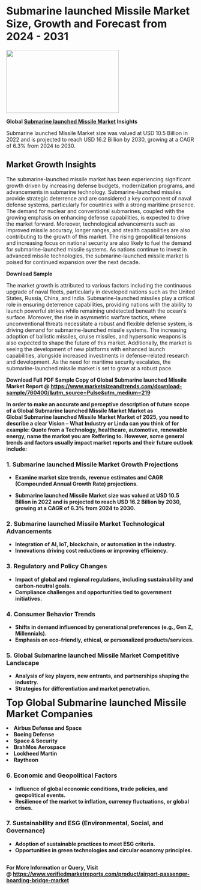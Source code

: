 <H1>Submarine launched Missile Market Size, Growth and Forecast from 2024 - 2031</H1><img class="aligncenter size-medium wp-image-584254" src="https://thirdeyenews.in/wp-content/uploads/2024/09/Global-Market-Research-300x168.jpeg" alt="" width="300" height="168" /><p><strong>Global&nbsp;<a href="https://www.marketsizeandtrends.com/download-sample/760400/&amp;utm_source=Pulse&amp;utm_medium=219">Submarine launched Missile Market</a> Insights</strong></p><p>Submarine launched Missile Market size was valued at USD 10.5 Billion in 2022 and is projected to reach USD 16.2 Billion by 2030, growing at a CAGR of 6.3% from 2024 to 2030.</p><p><h2>Market Growth Insights</h2> <p>The submarine-launched missile market has been experiencing significant growth driven by increasing defense budgets, modernization programs, and advancements in submarine technology. Submarine-launched missiles provide strategic deterrence and are considered a key component of naval defense systems, particularly for countries with a strong maritime presence. The demand for nuclear and conventional submarines, coupled with the growing emphasis on enhancing defense capabilities, is expected to drive the market forward. Moreover, technological advancements such as improved missile accuracy, longer ranges, and stealth capabilities are also contributing to the growth of this market. The rising geopolitical tensions and increasing focus on national security are also likely to fuel the demand for submarine-launched missile systems. As nations continue to invest in advanced missile technologies, the submarine-launched missile market is poised for continued expansion over the next decade.</p> <p><strong>Download Sample</strong></p> <p>The market growth is attributed to various factors including the continuous upgrade of naval fleets, particularly in developed nations such as the United States, Russia, China, and India. Submarine-launched missiles play a critical role in ensuring deterrence capabilities, providing nations with the ability to launch powerful strikes while remaining undetected beneath the ocean's surface. Moreover, the rise in asymmetric warfare tactics, where unconventional threats necessitate a robust and flexible defense system, is driving demand for submarine-launched missile systems. The increasing adoption of ballistic missiles, cruise missiles, and hypersonic weapons is also expected to shape the future of this market. Additionally, the market is seeing the development of new platforms with enhanced launch capabilities, alongside increased investments in defense-related research and development. As the need for maritime security escalates, the submarine-launched missile market is set to grow at a robust pace. <p><strong></p><p><span class=""><strong>Download Full PDF Sample Copy of Global Submarine launched Missile Market Report</strong> @ <a href="https://www.marketsizeandtrends.com/download-sample/760400/&amp;utm_source=Pulse&amp;utm_medium=219" target="_blank">https://www.marketsizeandtrends.com/download-sample/760400/&amp;utm_source=Pulse&amp;utm_medium=219</a></span></p><p>In order to make an accurate and perceptive description of future scope of a Global&nbsp;Submarine launched Missile Market Market as Global&nbsp;Submarine launched Missile Market Market of 2025, you need to describe a clear Vision &ndash; What Industry or Linda can you think of for example: Quote from a Technology, healthcare, automotive, renewable energy, name the market you are Reffering to. However, some general trends and factors usually impact market reports and their future outlook include:</p><h3>1.&nbsp;<strong>Submarine launched Missile Market Growth Projections</strong></h3><ul><li>Examine market size trends, revenue estimates and CAGR (Compounded Annual Growth Rate) projections.</li><li><p>Submarine launched Missile Market size was valued at USD 10.5 Billion in 2022 and is projected to reach USD 16.2 Billion by 2030, growing at a CAGR of 6.3% from 2024 to 2030.</p></li></ul><h3>2.&nbsp;<strong>Submarine launched Missile Market Technological Advancements</strong></h3><ul><li>Integration of AI, IoT, blockchain, or automation in the industry.</li><li>Innovations driving cost reductions or improving efficiency.</li></ul><h3>3.&nbsp;<strong>Regulatory and Policy Changes</strong></h3><ul><li>Impact of global and regional regulations, including sustainability and carbon-neutral goals.</li><li>Compliance challenges and opportunities tied to government initiatives.</li></ul><h3>4.&nbsp;<strong>Consumer Behavior Trends</strong></h3><ul><li>Shifts in demand influenced by generational preferences (e.g., Gen Z, Millennials).</li><li>Emphasis on eco-friendly, ethical, or personalized products/services.</li></ul><h3>5.&nbsp;<strong>Global Submarine launched Missile Market Competitive Landscape</strong></h3><ul><li>Analysis of key players, new entrants, and partnerships shaping the industry.</li><li>Strategies for differentiation and market penetration.</li></ul><p data-pm-slice="1 1 []"><span style="color: inherit; font-family: inherit; font-size: 25px;">Top Global Submarine launched Missile Market Companies</span></p><div class="" data-test-id=""><p><li>Airbus Defense and Space</li><li> Boeing Defense</li><li> Space & Security</li><li> BrahMos Aerospace</li><li> Lockheed Martin</li><li> Raytheon</li></p></div><h3>6.&nbsp;<strong>Economic and Geopolitical Factors</strong></h3><ul><li>Influence of global economic conditions, trade policies, and geopolitical events.</li><li>Resilience of the market to inflation, currency fluctuations, or global crises.</li></ul><h3>7.&nbsp;<strong>Sustainability and ESG (Environmental, Social, and Governance)</strong></h3><ul><li>Adoption of sustainable practices to meet ESG criteria.</li><li>Opportunities in green technologies and circular economy principles.</li></ul><h2><strong style="font-size: 14px;">For More Information or Query, Visit @&nbsp;</strong><a style="background-color: #ffffff; font-size: 14px;" href="https://www.marketsizeandtrends.com/report/submarine-launched-missile-market/" target="_blank">https://www.verifiedmarketreports.com/product/airport-passenger-boarding-bridge-market</a></h2>
